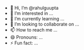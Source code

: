- 👋 Hi, I’m @rahulguupta
- 👀 I’m interested in ...
- 🌱 I’m currently learning ...
- 💞️ I’m looking to collaborate on ...
- 📫 How to reach me ...
- 😄 Pronouns: ...
- ⚡ Fun fact: ...

<!---
rahulguupta/rahulguupta is a ✨ special ✨ repository because its `README.md` (this file) appears on your GitHub profile.
You can click the Preview link to take a look at your changes.
--->
